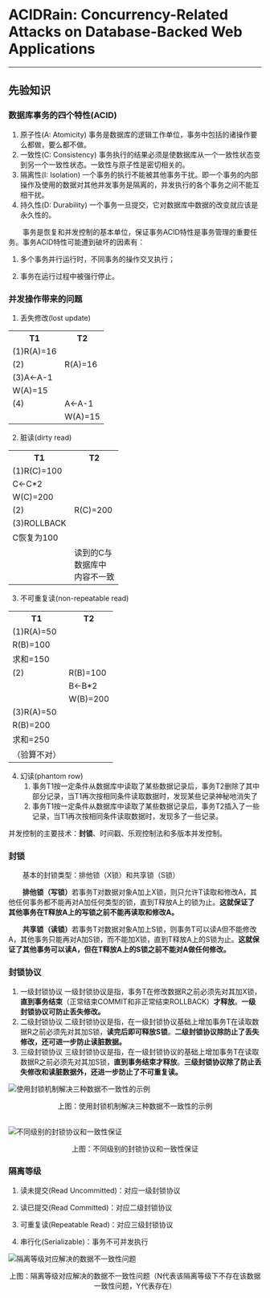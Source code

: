 # ACIDRain: Concurrency-Related Attacks on Database-Backed Web Applications

----

## 先验知识

### 数据库事务的四个特性(ACID)

1. 原子性(A: Atomicity)
事务是数据库的逻辑工作单位，事务中包括的诸操作要么都做，要么都不做。
2. 一致性(C: Consistency)
事务执行的结果必须是使数据库从一个一致性状态变到另一个一致性状态。一致性与原子性是密切相关的。
3. 隔离性(I: Isolation)
一个事务的执行不能被其他事务干扰。即一个事务的内部操作及使用的数据对其他并发事务是隔离的，并发执行的各个事务之间不能互相干扰。
4. 持久性(D: Durability)
一个事务一旦提交，它对数据库中数据的改变就应该是永久性的。

<p style="text-indent:2em">事务是恢复和并发控制的基本单位，保证事务ACID特性是事务管理的重要任务。事务ACID特性可能遭到破坏的因素有：</p>

1. 多个事务并行运行时，不同事务的操作交叉执行；

2. 事务在运行过程中被强行停止。

### 并发操作带来的问题

1. 丢失修改(lost update)

<table>
    <tr>
        <th>T1</th>
        <th>T2</th>
    </tr>
    <tr>
        <td>(1)R(A)=16</td>
        <td></td>
    </tr>
    <tr>
        <td>(2)</td>
        <td>R(A)=16</td>
    </tr>
    <tr>
        <td>(3)A<-A-1</td>
        <td></td>
    </tr>
    <tr>
        <td>W(A)=15</td>
        <td></td>
    </tr>
    <tr>
        <td>(4)</td>
        <td>A<-A-1</td>
    </tr>
    <tr>
        <td></td>
        <td>W(A)=15</td>
    </tr>
</table>

2. 脏读(dirty read)

<table>
    <tr>
        <th>T1</th>
        <th>T2</th>
    </tr>
    <tr>
        <td>(1)R(C)=100</td>
        <td></td>
    </tr>
    <tr>
        <td>C<-C*2</td>
        <td></td>
    </tr>
    <tr>
        <td>W(C)=200</td>
        <td></td>
    </tr>
    <tr>
        <td>(2)</td>
        <td>R(C)=200</td>
    </tr>
    <tr>
        <td>(3)ROLLBACK</td>
        <td></td>
    </tr>
    <tr>
        <td>C恢复为100</td>
        <td></td>
    </tr>
    <tr>
        <td></td>
        <td>读到的C与<br>数据库中<br>内容不一致</td>
    </tr>
</table>

3. 不可重复读(non-repeatable read)

<table>
    <tr>
        <th>T1</th>
        <th>T2</th>
    </tr>
    <tr>
        <td>(1)R(A)=50</td>
        <td></td>
    </tr>
    <tr>
        <td>R(B)=100</td>
        <td></td>
    </tr>
    <tr>
        <td>求和=150</td>
        <td></td>
    </tr>
    <tr>
        <td>(2)</td>
        <td>R(B)=100</td>
    </tr>
    <tr>
        <td></td>
        <td>B<-B*2</td>
    </tr>
    <tr>
        <td></td>
        <td>W(B)=200</td>
    </tr>
    <tr>
        <td>(3)R(A)=50</td>
        <td></td>
    </tr>
    <tr>
        <td>R(B)=200</td>
        <td></td>
    </tr>
    <tr>
        <td>求和=250</td>
        <td></td>
    </tr>
    <tr>
        <td>（验算不对）</td>
        <td></td>
    </tr>
</table>

4. 幻读(phantom row)
    1. 事务T1按一定条件从数据库中读取了某些数据记录后，事务T2删除了其中部分记录，当T1再次按相同条件读取数据时，发现某些记录神秘地消失了
    2. 事务T1按一定条件从数据库中读取了某些数据记录后，事务T2插入了一些记录，当T1再次按相同条件读取数据时，发现多了一些记录。

并发控制的主要技术：**封锁**、时间戳、乐观控制法和多版本并发控制。

### 封锁

<p style="text-indent:2em">基本的封锁类型：排他锁（X锁）和共享锁（S锁）</p>
<p style="text-indent:2em"><b>排他锁（写锁）</b>若事务T对数据对象A加上X锁，则只允许T读取和修改A，其他任何事务都不能再对A加任何类型的锁，直到T释放A上的锁为止。<b>这就保证了其他事务在T释放A上的写锁之前不能再读取和修改A。</b></p>
<p style="text-indent:2em"><b>共享锁（读锁）</b>若事务T对数据对象A加上S锁，则事务T可以读A但不能修改A，其他事务只能再对A加S锁，而不能加X锁，直到T释放A上的S锁为止。<b>这就保证了其他事务可以读A，但在T释放A上的S锁之前不能对A做任何修改。</b></p>

### 封锁协议

1. 一级封锁协议
一级封锁协议是指，事务T在修改数据R之前必须先对其加X锁，**直到事务结束**（正常结束COMMIT和非正常结束ROLLBACK）**才释放**。**一级封锁协议可防止丢失修改。**
2. 二级封锁协议
二级封锁协议是指，在一级封锁协议基础上增加事务T在读取数据R之前必须先对其加S锁，**读完后即可释放S锁**。**二级封锁协议除防止了丢失修改，还可进一步防止读脏数据。**
3. 三级封锁协议
三级封锁协议是指，在一级封锁协议的基础上增加事务T在读取数据R之前必须先对其加S锁，**直到事务结束才释放**。**三级封锁协议除了防止丢失修改和读脏数据外，还进一步防止了不可重复读。**

![使用封锁机制解决三种数据不一致性的示例](D:/gitRepo/Notes/papers/SIGMOD2017-ACIDRain/pic/pic1.jpg  "使用封锁机制解决三种数据不一致性的示例")

<center>上图：使用封锁机制解决三种数据不一致性的示例</center>

<br>

![不同级别的封锁协议和一致性保证](D:/gitRepo/Notes/papers/SIGMOD2017-ACIDRain/pic/pic2.jpg "不同级别的封锁协议和一致性保证")

<center>上图：不同级别的封锁协议和一致性保证</center>

### 隔离等级

1. 读未提交(Read Uncommitted)：对应一级封锁协议

2. 读已提交(Read Committed)：对应二级封锁协议

3. 可重复读(Repeatable Read)：对应三级封锁协议

4. 串行化(Serializable)：事务不可并发执行

![隔离等级对应解决的数据不一致性问题](D:/gitRepo/Notes/papers/SIGMOD2017-ACIDRain/pic/pic3.jpg "隔离等级对应解决的数据不一致性问题")

<center>上图：隔离等级对应解决的数据不一致性问题（N代表该隔离等级下不存在该数据一致性问题，Y代表存在）</center>
